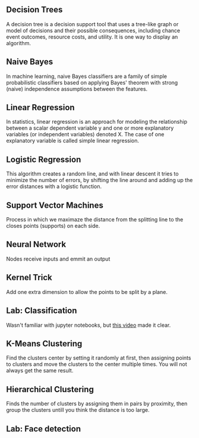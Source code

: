 ## Decision Trees

A decision tree is a decision support tool that uses a tree-like graph or model of decisions and their possible consequences, including chance event outcomes, resource costs, and utility. It is one way to display an algorithm.

## Naive Bayes

In machine learning, naive Bayes classifiers are a family of simple probabilistic classifiers based on applying Bayes' theorem with strong (naive) independence assumptions between the features.

## Linear Regression

In statistics, linear regression is an approach for modeling the relationship between a scalar dependent variable y and one or more explanatory variables (or independent variables) denoted X. The case of one explanatory variable is called simple linear regression.

## Logistic Regression

This algorithm creates a random line, and with linear descent it tries to minimize the number of errors, by shifting the line around and adding up the error distances with a logistic function.

## Support Vector Machines

Process in which we maximaze the distance from the splitting line to the closes points (supports) on each side.

## Neural Network

Nodes receive inputs and emmit an output

## Kernel Trick

Add one extra dimension to allow the points to be split by a plane.

## Lab: Classification

Wasn't familiar with jupyter notebooks, but [this video](https://www.youtube.com/watch?v=HW29067qVWk) made it clear.

## K-Means Clustering

Find the clusters center by setting it randomly at first, then  assigning points to clusters and move the clusters to the center multiple times. You will not always get the same result.

## Hierarchical Clustering

Finds the number of clusters by assigning them in pairs by proximity, then group the clusters untill you think the distance is too large.

## Lab: Face detection



